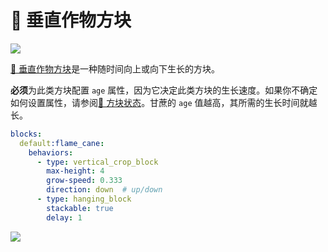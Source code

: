 # 🎍 垂直作物方块

![](https://mo-mi.gitbook.io/xiaomomi-plugins/~gitbook/image?url=https%3A%2F%2F1836335287-files.gitbook.io%2F%7E%2Ffiles%2Fv0%2Fb%2Fgitbook-x-prod.appspot.com%2Fo%2Fspaces%252FOgvQ1fEJPROp7131PPlK%252Fuploads%252FQThsCr8DWL9MnDStY5c4%252Fimage.png%3Falt%3Dmedia%26token%3D0540cc32-fcf8-4a26-9e67-a5d9d81f27d7\&width=768\&dpr=4\&quality=100\&sign=f137ae4e\&sv=2)

[🎍 垂直作物方块](https://mo-mi.gitbook.io/xiaomomi-plugins/craftengine/plugin-wiki/craftengine/add-new-contents/blocks/block-behaviors/vertical-crop-block)是一种随时间向上或向下生长的方块。

**必须**为此类方块配置 `age` 属性，因为它决定此类方块的生长速度。如果你不确定如何设置属性，请参阅[🔣 方块状态](https://mo-mi.gitbook.io/xiaomomi-plugins/craftengine/plugin-wiki/craftengine/add-new-contents/blocks/block-states)。甘蔗的 `age` 值越高，其所需的生长时间就越长。

```yaml
blocks:
  default:flame_cane:
    behaviors:
      - type: vertical_crop_block
        max-height: 4
        grow-speed: 0.333
        direction: down  # up/down
      - type: hanging_block
        stackable: true
        delay: 1
```

![](https://mo-mi.gitbook.io/xiaomomi-plugins/~gitbook/image?url=https%3A%2F%2F1836335287-files.gitbook.io%2F%7E%2Ffiles%2Fv0%2Fb%2Fgitbook-x-prod.appspot.com%2Fo%2Fspaces%252FOgvQ1fEJPROp7131PPlK%252Fuploads%252F3vRZWSB3S8jeOEsAx8py%252Fimage.png%3Falt%3Dmedia%26token%3Dbb58619f-606e-41fd-ab69-0763d2fa669d\&width=768\&dpr=4\&quality=100\&sign=302dd003\&sv=2)
